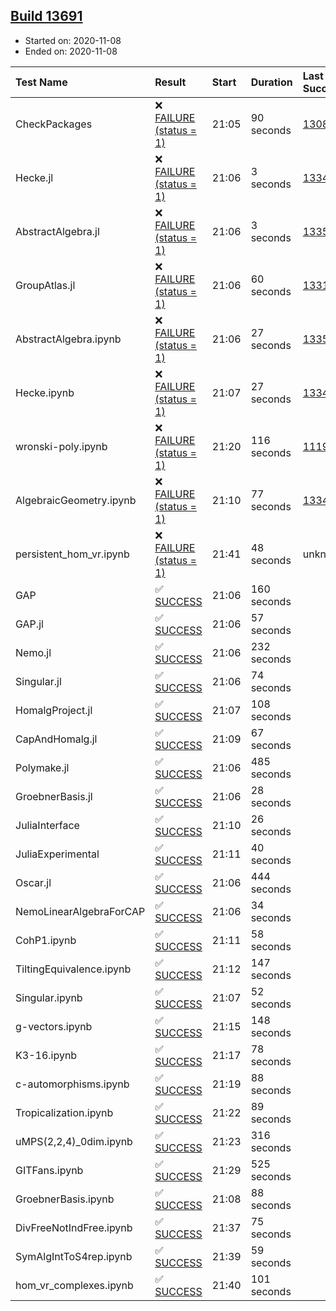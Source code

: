 ## [Build 13691](https://oscarci.mathematik.uni-kl.de/job/oscar/13691/)

* Started on: 2020-11-08
* Ended on: 2020-11-08

| Test Name    | Result | Start | Duration | Last Success | First Failure |
|:-------------|:-------|:------|:---------|:-------------|:--------------|
| CheckPackages | ❌ [FAILURE (status = 1)](https://oscarci.mathematik.uni-kl.de/job/oscar/13691/artifact/logs/build-13691/CheckPackages.log) | 21:05 | 90 seconds | [13085](https://oscarci.mathematik.uni-kl.de/job/oscar/13085/) | [13086](https://oscarci.mathematik.uni-kl.de/job/oscar/13086/) |
| Hecke.jl | ❌ [FAILURE (status = 1)](https://oscarci.mathematik.uni-kl.de/job/oscar/13691/artifact/logs/build-13691/Hecke.jl.log) | 21:06 | 3 seconds | [13341](https://oscarci.mathematik.uni-kl.de/job/oscar/13341/) | [13342](https://oscarci.mathematik.uni-kl.de/job/oscar/13342/) |
| AbstractAlgebra.jl | ❌ [FAILURE (status = 1)](https://oscarci.mathematik.uni-kl.de/job/oscar/13691/artifact/logs/build-13691/AbstractAlgebra.jl.log) | 21:06 | 3 seconds | [13355](https://oscarci.mathematik.uni-kl.de/job/oscar/13355/) | [13356](https://oscarci.mathematik.uni-kl.de/job/oscar/13356/) |
| GroupAtlas.jl | ❌ [FAILURE (status = 1)](https://oscarci.mathematik.uni-kl.de/job/oscar/13691/artifact/logs/build-13691/GroupAtlas.jl.log) | 21:06 | 60 seconds | [13311](https://oscarci.mathematik.uni-kl.de/job/oscar/13311/) | [13312](https://oscarci.mathematik.uni-kl.de/job/oscar/13312/) |
| AbstractAlgebra.ipynb | ❌ [FAILURE (status = 1)](https://oscarci.mathematik.uni-kl.de/job/oscar/13691/artifact/logs/build-13691/AbstractAlgebra.ipynb.log) | 21:06 | 27 seconds | [13355](https://oscarci.mathematik.uni-kl.de/job/oscar/13355/) | [13356](https://oscarci.mathematik.uni-kl.de/job/oscar/13356/) |
| Hecke.ipynb | ❌ [FAILURE (status = 1)](https://oscarci.mathematik.uni-kl.de/job/oscar/13691/artifact/logs/build-13691/Hecke.ipynb.log) | 21:07 | 27 seconds | [13341](https://oscarci.mathematik.uni-kl.de/job/oscar/13341/) | [13342](https://oscarci.mathematik.uni-kl.de/job/oscar/13342/) |
| wronski-poly.ipynb | ❌ [FAILURE (status = 1)](https://oscarci.mathematik.uni-kl.de/job/oscar/13691/artifact/logs/build-13691/wronski-poly.ipynb.log) | 21:20 | 116 seconds | [11192](https://oscarci.mathematik.uni-kl.de/job/oscar/11192/) | [11193](https://oscarci.mathematik.uni-kl.de/job/oscar/11193/) |
| AlgebraicGeometry.ipynb | ❌ [FAILURE (status = 1)](https://oscarci.mathematik.uni-kl.de/job/oscar/13691/artifact/logs/build-13691/AlgebraicGeometry.ipynb.log) | 21:10 | 77 seconds | [13341](https://oscarci.mathematik.uni-kl.de/job/oscar/13341/) | [13342](https://oscarci.mathematik.uni-kl.de/job/oscar/13342/) |
| persistent_hom_vr.ipynb | ❌ [FAILURE (status = 1)](https://oscarci.mathematik.uni-kl.de/job/oscar/13691/artifact/logs/build-13691/persistent_hom_vr.ipynb.log) | 21:41 | 48 seconds | unknown | unknown |
| GAP | ✅ [SUCCESS](https://oscarci.mathematik.uni-kl.de/job/oscar/13691/artifact/logs/build-13691/GAP.log) | 21:06 | 160 seconds |  |  |
| GAP.jl | ✅ [SUCCESS](https://oscarci.mathematik.uni-kl.de/job/oscar/13691/artifact/logs/build-13691/GAP.jl.log) | 21:06 | 57 seconds |  |  |
| Nemo.jl | ✅ [SUCCESS](https://oscarci.mathematik.uni-kl.de/job/oscar/13691/artifact/logs/build-13691/Nemo.jl.log) | 21:06 | 232 seconds |  |  |
| Singular.jl | ✅ [SUCCESS](https://oscarci.mathematik.uni-kl.de/job/oscar/13691/artifact/logs/build-13691/Singular.jl.log) | 21:06 | 74 seconds |  |  |
| HomalgProject.jl | ✅ [SUCCESS](https://oscarci.mathematik.uni-kl.de/job/oscar/13691/artifact/logs/build-13691/HomalgProject.jl.log) | 21:07 | 108 seconds |  |  |
| CapAndHomalg.jl | ✅ [SUCCESS](https://oscarci.mathematik.uni-kl.de/job/oscar/13691/artifact/logs/build-13691/CapAndHomalg.jl.log) | 21:09 | 67 seconds |  |  |
| Polymake.jl | ✅ [SUCCESS](https://oscarci.mathematik.uni-kl.de/job/oscar/13691/artifact/logs/build-13691/Polymake.jl.log) | 21:06 | 485 seconds |  |  |
| GroebnerBasis.jl | ✅ [SUCCESS](https://oscarci.mathematik.uni-kl.de/job/oscar/13691/artifact/logs/build-13691/GroebnerBasis.jl.log) | 21:06 | 28 seconds |  |  |
| JuliaInterface | ✅ [SUCCESS](https://oscarci.mathematik.uni-kl.de/job/oscar/13691/artifact/logs/build-13691/JuliaInterface.log) | 21:10 | 26 seconds |  |  |
| JuliaExperimental | ✅ [SUCCESS](https://oscarci.mathematik.uni-kl.de/job/oscar/13691/artifact/logs/build-13691/JuliaExperimental.log) | 21:11 | 40 seconds |  |  |
| Oscar.jl | ✅ [SUCCESS](https://oscarci.mathematik.uni-kl.de/job/oscar/13691/artifact/logs/build-13691/Oscar.jl.log) | 21:06 | 444 seconds |  |  |
| NemoLinearAlgebraForCAP | ✅ [SUCCESS](https://oscarci.mathematik.uni-kl.de/job/oscar/13691/artifact/logs/build-13691/NemoLinearAlgebraForCAP.log) | 21:06 | 34 seconds |  |  |
| CohP1.ipynb | ✅ [SUCCESS](https://oscarci.mathematik.uni-kl.de/job/oscar/13691/artifact/logs/build-13691/CohP1.ipynb.log) | 21:11 | 58 seconds |  |  |
| TiltingEquivalence.ipynb | ✅ [SUCCESS](https://oscarci.mathematik.uni-kl.de/job/oscar/13691/artifact/logs/build-13691/TiltingEquivalence.ipynb.log) | 21:12 | 147 seconds |  |  |
| Singular.ipynb | ✅ [SUCCESS](https://oscarci.mathematik.uni-kl.de/job/oscar/13691/artifact/logs/build-13691/Singular.ipynb.log) | 21:07 | 52 seconds |  |  |
| g-vectors.ipynb | ✅ [SUCCESS](https://oscarci.mathematik.uni-kl.de/job/oscar/13691/artifact/logs/build-13691/g-vectors.ipynb.log) | 21:15 | 148 seconds |  |  |
| K3-16.ipynb | ✅ [SUCCESS](https://oscarci.mathematik.uni-kl.de/job/oscar/13691/artifact/logs/build-13691/K3-16.ipynb.log) | 21:17 | 78 seconds |  |  |
| c-automorphisms.ipynb | ✅ [SUCCESS](https://oscarci.mathematik.uni-kl.de/job/oscar/13691/artifact/logs/build-13691/c-automorphisms.ipynb.log) | 21:19 | 88 seconds |  |  |
| Tropicalization.ipynb | ✅ [SUCCESS](https://oscarci.mathematik.uni-kl.de/job/oscar/13691/artifact/logs/build-13691/Tropicalization.ipynb.log) | 21:22 | 89 seconds |  |  |
| uMPS(2,2,4)_0dim.ipynb | ✅ [SUCCESS](https://oscarci.mathematik.uni-kl.de/job/oscar/13691/artifact/logs/build-13691/uMPS-2-2-4-_0dim.ipynb.log) | 21:23 | 316 seconds |  |  |
| GITFans.ipynb | ✅ [SUCCESS](https://oscarci.mathematik.uni-kl.de/job/oscar/13691/artifact/logs/build-13691/GITFans.ipynb.log) | 21:29 | 525 seconds |  |  |
| GroebnerBasis.ipynb | ✅ [SUCCESS](https://oscarci.mathematik.uni-kl.de/job/oscar/13691/artifact/logs/build-13691/GroebnerBasis.ipynb.log) | 21:08 | 88 seconds |  |  |
| DivFreeNotIndFree.ipynb | ✅ [SUCCESS](https://oscarci.mathematik.uni-kl.de/job/oscar/13691/artifact/logs/build-13691/DivFreeNotIndFree.ipynb.log) | 21:37 | 75 seconds |  |  |
| SymAlgIntToS4rep.ipynb | ✅ [SUCCESS](https://oscarci.mathematik.uni-kl.de/job/oscar/13691/artifact/logs/build-13691/SymAlgIntToS4rep.ipynb.log) | 21:39 | 59 seconds |  |  |
| hom_vr_complexes.ipynb | ✅ [SUCCESS](https://oscarci.mathematik.uni-kl.de/job/oscar/13691/artifact/logs/build-13691/hom_vr_complexes.ipynb.log) | 21:40 | 101 seconds |  |  |
